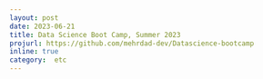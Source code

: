 ```yaml
---
layout: post
date: 2023-06-21
title: Data Science Boot Camp, Summer 2023
projurl: https://github.com/mehrdad-dev/Datascience-bootcamp
inline: true
category:  etc
---
```


